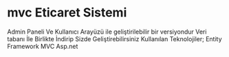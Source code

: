 # mvc Eticaret Sistemi
Admin Paneli Ve Kullanıcı Arayüzü ile geliştirilebilir bir versiyondur
Veri tabanı İle Birlikte İndirip Sizde Geliştirebilirsiniz
Kullanılan Teknolojiler;
Entity Framework
MVC
Asp.net

